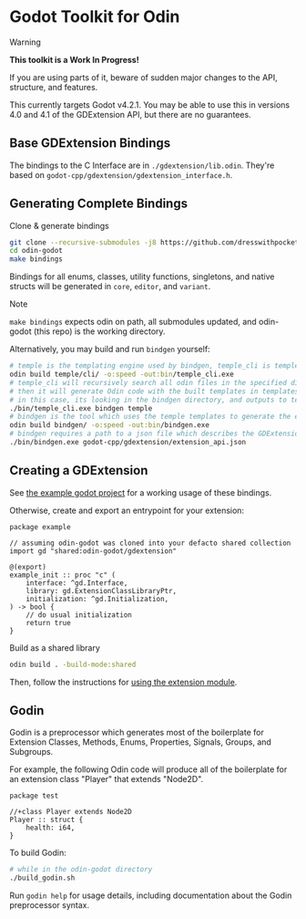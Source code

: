# Godot Toolkit for Odin

> [!WARNING]
> **This toolkit is a Work In Progress!**
>
> If you are using parts of it, beware of sudden major changes to the API, structure, and features.

This currently targets Godot v4.2.1. You may be able to use this in versions 4.0 and 4.1 of the GDExtension API, but there are no guarantees.

## Base GDExtension Bindings

The bindings to the C Interface are in `./gdextension/lib.odin`. They're based on `godot-cpp/gdextension/gdextension_interface.h`.

## Generating Complete Bindings

Clone & generate bindings
```sh
git clone --recursive-submodules -j8 https://github.com/dresswithpockets/odin-godot
cd odin-godot
make bindings
```

Bindings for all enums, classes, utility functions, singletons, and native structs will be generated in `core`, `editor`, and `variant`. 

> [!NOTE]
> `make bindings` expects odin on path, all submodules updated, and odin-godot (this repo) is the working directory.

Alternatively, you may build and run `bindgen` yourself:
```sh
# temple is the templating engine used by bindgen, temple_cli is temple's preprocessor.
odin build temple/cli/ -o:speed -out:bin/temple_cli.exe
# temple_cli will recursively search all odin files in the specified directory for usages of `compiled` and `compiled_inline`,
# then it will generate Odin code with the built templates in templates.odin, in the specified directory.
# in this case, its looking in the bindgen directory, and outputs to temple/templates.odin.
./bin/temple_cli.exe bindgen temple
# bindgen is the tool which uses the temple templates to generate the entire GDExtension binding
odin build bindgen/ -o:speed -out:bin/bindgen.exe
# bindgen requires a path to a json file which describes the GDExtension API. There is already one in godot-cpp.
./bin/bindgen.exe godot-cpp/gdextension/extension_api.json
```

## Creating a GDExtension

See [the example godot project](example_project/) for a working usage of these bindings.

Otherwise, create and export an entrypoint for your extension:

```odin
package example

// assuming odin-godot was cloned into your defacto shared collection
import gd "shared:odin-godot/gdextension"

@(export)
example_init :: proc "c" (
    interface: ^gd.Interface,
    library: gd.ExtensionClassLibraryPtr,
    initialization: ^gd.Initialization,
) -> bool {
    // do usual initialization
    return true
}
```

Build as a shared library
```sh
odin build . -build-mode:shared
```

Then, follow the instructions for [using the extension module](https://docs.godotengine.org/en/stable/tutorials/scripting/gdextension/gdextension_cpp_example.html#using-the-gdextension-module).

## Godin

Godin is a preprocessor which generates most of the boilerplate for Extension Classes, Methods, Enums, Properties, Signals, Groups, and Subgroups.

For example, the following Odin code will produce all of the boilerplate for an extension class "Player" that extends "Node2D".
```odin
package test

//+class Player extends Node2D
Player :: struct {
    health: i64,
}
```

To build Godin:
```sh
# while in the odin-godot directory
./build_godin.sh
```

Run `godin help` for usage details, including documentation about the Godin preprocessor syntax.
